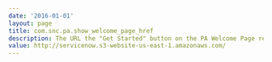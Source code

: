 ```yaml
---
date: '2016-01-01'
layout: page
title: com.snc.pa.show_welcome_page_href
description: The URL the "Get Started" button on the PA Welcome Page refers to 
value: http://servicenow.s3-website-us-east-1.amazonaws.com/
---
```

